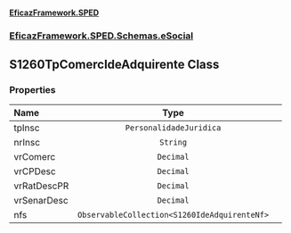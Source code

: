 #### [EficazFramework.SPED](EficazFrameworkSPED.md 'EficazFramework SPED')
### [EficazFramework.SPED.Schemas.eSocial](EficazFramework.SPED.Schemas.eSocial.md 'EficazFramework.SPED.Schemas.eSocial')

## S1260TpComercIdeAdquirente Class
### Properties

| Name | Type | |
| :--- | :---: | :--- |
| tpInsc | `PersonalidadeJuridica` |  |
| nrInsc | `String` |  |
| vrComerc | `Decimal` |  |
| vrCPDesc | `Decimal` |  |
| vrRatDescPR | `Decimal` |  |
| vrSenarDesc | `Decimal` |  |
| nfs | `ObservableCollection<S1260IdeAdquirenteNf>` |  |

